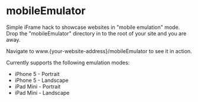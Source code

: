 # mobileEmulator
Simple iFrame hack to showcase websites in "mobile emulation" mode. Drop the "mobileEmulator" directory in to the root of your site and you are away.

Navigate to www.{your-website-address}/mobileEmulator to see it in action.

Currently supports the following emulation modes:

* iPhone 5 - Portrait
* iPhone 5 - Landscape
* iPad Mini - Portrait
* iPad Mini - Landscape
